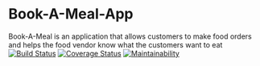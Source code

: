 # Book-A-Meal-App
Book-A-Meal is an application that allows customers to make food orders and helps the food vendor know what the customers want to eat
[![Build Status](https://travis-ci.org/ucheg6/Book-A-Meal-App.svg?branch=feature-server)](https://travis-ci.org/ucheg6/Book-A-Meal-App)
[![Coverage Status](https://coveralls.io/repos/github/ucheg6/Book-A-Meal-App/badge.svg?branch=master)](https://coveralls.io/github/ucheg6/Book-A-Meal-App?branch=master)
[![Maintainability](https://api.codeclimate.com/v1/badges/219d052de64353013d4f/maintainability)](https://codeclimate.com/github/ucheg6/Book-A-Meal-App/maintainability)


